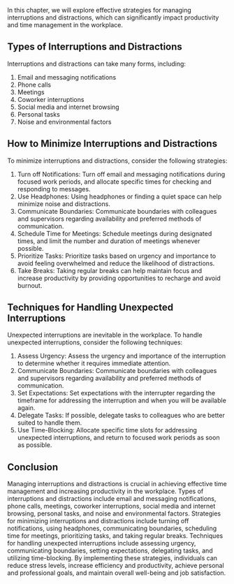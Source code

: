 
In this chapter, we will explore effective strategies for managing interruptions and distractions, which can significantly impact productivity and time management in the workplace.

Types of Interruptions and Distractions
---------------------------------------

Interruptions and distractions can take many forms, including:

1. Email and messaging notifications
2. Phone calls
3. Meetings
4. Coworker interruptions
5. Social media and internet browsing
6. Personal tasks
7. Noise and environmental factors

How to Minimize Interruptions and Distractions
----------------------------------------------

To minimize interruptions and distractions, consider the following strategies:

1. Turn off Notifications: Turn off email and messaging notifications during focused work periods, and allocate specific times for checking and responding to messages.
2. Use Headphones: Using headphones or finding a quiet space can help minimize noise and distractions.
3. Communicate Boundaries: Communicate boundaries with colleagues and supervisors regarding availability and preferred methods of communication.
4. Schedule Time for Meetings: Schedule meetings during designated times, and limit the number and duration of meetings whenever possible.
5. Prioritize Tasks: Prioritize tasks based on urgency and importance to avoid feeling overwhelmed and reduce the likelihood of distractions.
6. Take Breaks: Taking regular breaks can help maintain focus and increase productivity by providing opportunities to recharge and avoid burnout.

Techniques for Handling Unexpected Interruptions
------------------------------------------------

Unexpected interruptions are inevitable in the workplace. To handle unexpected interruptions, consider the following techniques:

1. Assess Urgency: Assess the urgency and importance of the interruption to determine whether it requires immediate attention.
2. Communicate Boundaries: Communicate boundaries with colleagues and supervisors regarding availability and preferred methods of communication.
3. Set Expectations: Set expectations with the interrupter regarding the timeframe for addressing the interruption and when you will be available again.
4. Delegate Tasks: If possible, delegate tasks to colleagues who are better suited to handle them.
5. Use Time-Blocking: Allocate specific time slots for addressing unexpected interruptions, and return to focused work periods as soon as possible.

Conclusion
----------

Managing interruptions and distractions is crucial in achieving effective time management and increasing productivity in the workplace. Types of interruptions and distractions include email and messaging notifications, phone calls, meetings, coworker interruptions, social media and internet browsing, personal tasks, and noise and environmental factors. Strategies for minimizing interruptions and distractions include turning off notifications, using headphones, communicating boundaries, scheduling time for meetings, prioritizing tasks, and taking regular breaks. Techniques for handling unexpected interruptions include assessing urgency, communicating boundaries, setting expectations, delegating tasks, and utilizing time-blocking. By implementing these strategies, individuals can reduce stress levels, increase efficiency and productivity, achieve personal and professional goals, and maintain overall well-being and job satisfaction.
